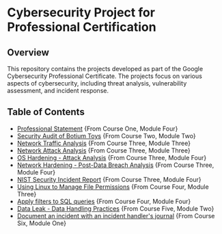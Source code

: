 # Cybersecurity Project for Professional Certification

## Overview
This repository contains the projects developed as part of the Google Cybersecurity Professional Certificate. The projects focus on various aspects of cybersecurity, including threat analysis, vulnerability assessment, and incident response.

## Table of Contents
- [Professional Statement](ProfessionalStatement.md) {From Course One, Module Four}
- [Security Audit of Botium Toys](SecAudit.md) {From Course Two, Module Two}
- [Network Traffic Analysis](NetworkAnalysis.md) {From Course Three, Module Three}
- [Network Attack Analysis](NetworkAttackAnalysis.md) {From Course Three, Module Three}
- [OS Hardening - Attack Analysis](OSHardening.md) {From Course Three, Module Four}
- [Network Hardening - Post-Data Breach Analysis](NetworkHardening.md) {From Course Three, Module Four}
- [NIST Security Incident Report](NIST_Framework.md) {From Course Three, Module Four}
- [Using Linux to Manage File Permissions](LinuxPermissions.md) {From Course Four, Module Three}
- [Apply filters to SQL queries](SQLQueries.md) {From Course Four, Module Four}
- [Data Leak - Data Handling Practices](DataHandling.md) {From Course Five, Module Two}
- [Document an incident with an incident handler's journal](IncidentJournal001.md) {From Course Six, Module One}
